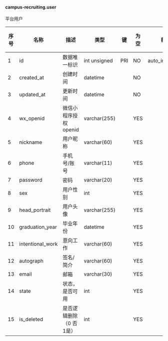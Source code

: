 #### campus-recruiting.user 
平台用户

| 序号 | 名称 | 描述 | 类型 | 键 | 为空 | 额外 | 默认值 |
| ---- | ---- | ---- | ---- | ---- | ---- | ---- | ---- |
| 1 | id | 数据唯一标识 | int unsigned | PRI | NO | auto_increment |  |
| 2 | created_at | 创建时间 | datetime |  | NO |  |  |
| 3 | updated_at | 更新时间 | datetime |  | NO |  |  |
| 4 | wx_openid | 微信小程序授权openid | varchar(255) |  | YES |  |  |
| 5 | nickname | 用户昵称 | varchar(60) |  | YES |  |  |
| 6 | phone | 手机号/账号 | varchar(11) |  | YES |  |  |
| 7 | password | 密码 | varchar(20) |  | YES |  |  |
| 8 | sex | 用户性别 | int |  | YES |  |  |
| 9 | head_portrait | 用户头像 | varchar(255) |  | YES |  |  |
| 10 | graduation_year | 毕业年份 | datetime |  | YES |  |  |
| 11 | intentional_work | 意向工作 | varchar(60) |  | YES |  |  |
| 12 | autograph | 签名/简介 | varchar(60) |  | YES |  |  |
| 13 | email | 邮箱 | varchar(30) |  | YES |  |  |
| 14 | state | 状态，是否可用 | int |  | YES |  |  |
| 15 | is_deleted | 是否逻辑删除（0 否 1是） | int |  | YES |  | 0 |
